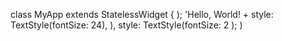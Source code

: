 
class MyApp extends StatelessWidget {
    );
            'Hello, World! +
            style: TextStyle(fontSize: 24),
          ),
            style: TextStyle(fontSize: 2
    );
          )

